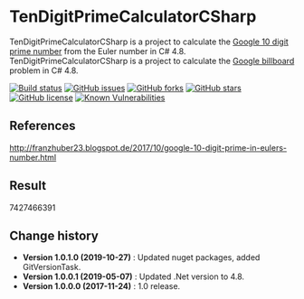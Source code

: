 # TenDigitPrimeCalculatorCSharp
TenDigitPrimeCalculatorCSharp is a project to calculate the [Google 10 digit prime number](https://mkaz.blog/math/google-billboard-problems/) from the Euler number in C# 4.8.
TenDigitPrimeCalculatorCSharp is a project to calculate the [Google billboard](https://mkaz.blog/math/google-billboard-problems/) problem in C# 4.8.

[![Build status](https://ci.appveyor.com/api/projects/status/tfsrpp2uvy2187l1?svg=true)](https://ci.appveyor.com/project/SeppPenner/tendigitprimecalculatorcsharp)
[![GitHub issues](https://img.shields.io/github/issues/SeppPenner/TenDigitPrimeCalculatorCSharp.svg)](https://github.com/SeppPenner/TenDigitPrimeCalculatorCSharp/issues)
[![GitHub forks](https://img.shields.io/github/forks/SeppPenner/TenDigitPrimeCalculatorCSharp.svg)](https://github.com/SeppPenner/TenDigitPrimeCalculatorCSharp/network)
[![GitHub stars](https://img.shields.io/github/stars/SeppPenner/TenDigitPrimeCalculatorCSharp.svg)](https://github.com/SeppPenner/TenDigitPrimeCalculatorCSharp/stargazers)
[![GitHub license](https://img.shields.io/badge/license-AGPL-blue.svg)](https://raw.githubusercontent.com/SeppPenner/TenDigitPrimeCalculatorCSharp/master/License.txt)
[![Known Vulnerabilities](https://snyk.io/test/github/SeppPenner/TenDigitPrimeCalculatorCSharp/badge.svg)](https://snyk.io/test/github/SeppPenner/TenDigitPrimeCalculatorCSharp)

## References
http://franzhuber23.blogspot.de/2017/10/google-10-digit-prime-in-eulers-number.html

## Result
7427466391

Change history
--------------

* **Version 1.0.1.0 (2019-10-27)** : Updated nuget packages, added GitVersionTask.
* **Version 1.0.0.1 (2019-05-07)** : Updated .Net version to 4.8.
* **Version 1.0.0.0 (2017-11-24)** : 1.0 release.
